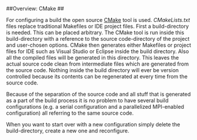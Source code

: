 ##<span class="step">Overview:</span> CMake ##

For configuring a build the open source [CMake](http://www.cmake.org) tool is used. *CMakeLists.txt* files replace traditional Makefiles or IDE project files. First a build-directory is needed. This can be placed arbitrary. The CMake tool is run inside this build-directory with a reference to the source code-directory of the project and user-chosen options. CMake then generates either Makefiles or project files for IDE such as Visual Studio or Eclipse inside the build directory. Also all the compiled files will be generated in this directory. This leaves the actual source code clean from intermediate files which are generated from the source code. Nothing inside the build directory will ever be version controlled because its contents can be regenerated at every time from the source code.

Because of the separation of the source code and all stuff that is generated as a part of the build process it is no problem to have several build configurations (e.g. a serial configuration and a parallelized MPI-enabled configuration) all referring to the same source code.

When you want to start over with a new configuration simply delete the build-directory, create a new one and reconfigure.
